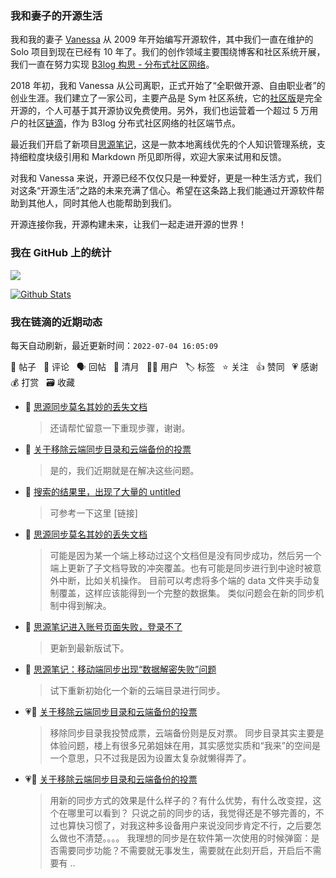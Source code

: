 ### 我和妻子的开源生活

我和我的妻子 [Vanessa](https://github.com/Vanessa219) 从 2009 年开始编写开源软件，其中我们一直在维护的 Solo 项目到现在已经有 10 年了。我们的创作领域主要围绕博客和社区系统开展，我们一直在努力实现 [B3log 构思 - 分布式社区网络](https://ld246.com/article/1546941897596)。

2018 年初，我和 Vanessa 从公司离职，正式开始了“全职做开源、自由职业者”的创业生涯。我们建立了一家公司，主要产品是 Sym 社区系统，它的[社区版](https://github.com/88250/symphony)是完全开源的，个人可基于其开源协议免费使用。另外，我们也运营着一个超过 5 万用户的社区[链滴](https://ld246.com)，作为 B3log 分布式社区网络的社区端节点。

最近我们开启了新项目[思源笔记](https://github.com/siyuan-note/siyuan)，这是一款本地离线优先的个人知识管理系统，支持细粒度块级引用和 Markdown 所见即所得，欢迎大家来试用和反馈。

对我和 Vanessa 来说，开源已经不仅仅只是一种爱好，更是一种生活方式，我们对这条“开源生活”之路的未来充满了信心。希望在这条路上我们能通过开源软件帮助到其他人，同时其他人也能帮助到我们。

开源连接你我，开源构建未来，让我们一起走进开源的世界！

### 我在 GitHub 上的统计

<a title="Hits" target="_blank" href="https://github.com/88250/88250"><img src="https://hits.b3log.org/88250/88250.svg"></a>

[![Github Stats](https://github-readme-stats.vercel.app/api?username=88250&theme=tokyonight&show_icons=true)](https://github.com/88250)

<!--events start -->

### 我在链滴的近期动态

每天自动刷新，最近更新时间：`2022-07-04 16:05:09`

📝 帖子 &nbsp; 💬 评论 &nbsp; 🗣 回帖 &nbsp; 🌙 清月 &nbsp; 👨‍💻 用户 &nbsp; 🏷️ 标签 &nbsp; ⭐️ 关注 &nbsp; 👍 赞同 &nbsp; 💗 感谢 &nbsp; 💰 打赏 &nbsp; 🗃 收藏

* 💬 [思源同步莫名其妙的丢失文档](https://ld246.com/article/1656917707678/comment/1656921115876#comments)

  > 还请帮忙留意一下重现步骤，谢谢。
* 💬 [关于移除云端同步目录和云端备份的投票](https://ld246.com/article/1656851999137/comment/1656919244131#comments)

  > 是的，我们近期就是在解决这些问题。
* 💬 [搜索的结果里，出现了大量的 untitled](https://ld246.com/article/1647141235387/comment/1656919184227#comments)

  > 可参考一下这里 [链接]
* 💬 [思源同步莫名其妙的丢失文档](https://ld246.com/article/1656917707678/comment/1656918076575#comments)

  > 可能是因为某一个端上移动过这个文档但是没有同步成功，然后另一个端上更新了子文档导致的冲突覆盖。也有可能是同步进行到中途时被意外中断，比如关机操作。 目前可以考虑将多个端的 data 文件夹手动复制覆盖，这样应该能得到一个完整的数据集。 类似问题会在新的同步机制中得到解决。
* 💬 [思源笔记进入账号页面失败，登录不了](https://ld246.com/article/1656915558888/comment/1656917705324#comments)

  > 更新到最新版试下。
* 💬 [思源笔记：移动端同步出现“数据解密失败”问题](https://ld246.com/article/1656908898520/comment/1656917656530#comments)

  > 试下重新初始化一个新的云端目录进行同步。
* 💗💬 [关于移除云端同步目录和云端备份的投票](https://ld246.com/article/1656851999137/comment/1656902235749#comments)

  > 移除同步目录我投赞成票，云端备份则是反对票。 同步目录其实主要是体验问题，楼上有很多兄弟姐妹在用，其实感觉实质和“我来”的空间是一个意思，只不过我是因为设置太复杂就懒得弄了。
* 💗💬 [关于移除云端同步目录和云端备份的投票](https://ld246.com/article/1656851999137/comment/1656906967926#comments)

  > 用新的同步方式的效果是什么样子的？有什么优势，有什么改变捏，这个在哪里可以看到？ 只说之前的同步的话，我觉得还是不够完善的，不过也算快习惯了，对我这种多设备用户来说没同步肯定不行，之后要怎么做也不清楚。。。。 我理想的同步是在软件第一次使用的时候弹窗：是否需要同步功能？不需要就无事发生，需要就在此刻开启，开启后不需要有 ..


<!--events end -->
